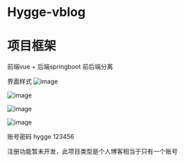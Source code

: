 # Hygge-vblog

# 项目框架 
前端vue + 后端springboot 前后端分离

界面样式
![image](https://user-images.githubusercontent.com/53632983/166139114-2c747f61-4b61-427e-956f-c112d858bba7.png)

![image](https://user-images.githubusercontent.com/53632983/166139088-5da72984-fef4-4c5a-82e8-1744ae083a65.png)

![image](https://user-images.githubusercontent.com/53632983/166139059-995330c5-a6ce-4403-982e-fc6665e41845.png)

![image](https://user-images.githubusercontent.com/53632983/166139161-e1a27cb4-73c9-4ec2-9057-a0f92714af98.png)

账号密码 
hygge 123456

注册功能暂未开发，此项目类型是个人博客相当于只有一个账号
